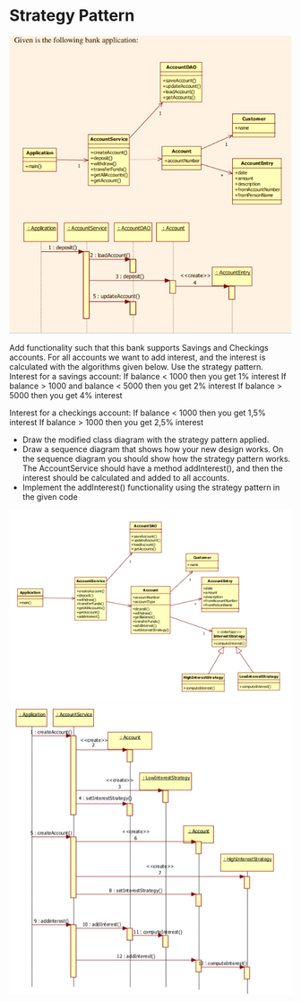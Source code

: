 # Strategy Pattern
 
![Task](https://github.com/itimotin/AdvanceSD_PatternStrategy/blob/master/strategyQuestion.png)
 
Add functionality such that this bank supports Savings and Checkings accounts. For all
accounts we want to add interest, and the interest is calculated with the algorithms given
below. Use the strategy pattern.
Interest for a savings account:
If balance < 1000 then you get 1% interest
If balance > 1000 and balance < 5000 then you get 2% interest
If balance > 5000 then you get 4% interest

Interest for a checkings account:
If balance < 1000 then you get 1,5% interest
If balance > 1000 then you get 2,5% interest
* Draw the modified class diagram with the strategy pattern applied.
* Draw a sequence diagram that shows how your new design works. On the sequence
diagram you should show how the strategy pattern works. The AccountService should
have a method addInterest(), and then the interest should be calculated and added to all
accounts.
* Implement the addInterest() functionality using the strategy pattern in the given code


![Strategy ClassDiagram](https://github.com/itimotin/AdvanceSD_PatternStrategy/blob/master/strategyClassDiagramAnsw.png)
![Strategy SequenceDiagram](https://github.com/itimotin/AdvanceSD_PatternStrategy/blob/master/strategySequenceAnsw.png)


